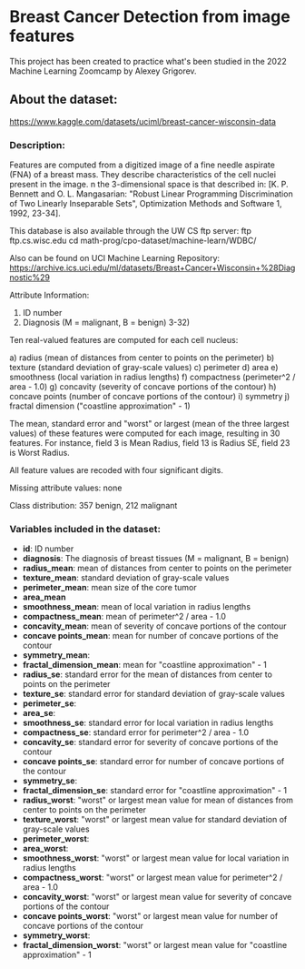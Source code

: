 # Breast Cancer Detection from image features

This project has been created to practice what's been studied in the 2022 Machine Learning Zoomcamp by Alexey Grigorev.

## About the dataset:
https://www.kaggle.com/datasets/uciml/breast-cancer-wisconsin-data

### Description:
Features are computed from a digitized image of a fine needle aspirate (FNA) of a breast mass. They describe characteristics of the cell nuclei present in the image.
n the 3-dimensional space is that described in: [K. P. Bennett and O. L. Mangasarian: "Robust Linear Programming Discrimination of Two Linearly Inseparable Sets", Optimization Methods and Software 1, 1992, 23-34].

This database is also available through the UW CS ftp server:
ftp ftp.cs.wisc.edu
cd math-prog/cpo-dataset/machine-learn/WDBC/

Also can be found on UCI Machine Learning Repository: https://archive.ics.uci.edu/ml/datasets/Breast+Cancer+Wisconsin+%28Diagnostic%29

Attribute Information:

1) ID number
2) Diagnosis (M = malignant, B = benign)
3-32)

Ten real-valued features are computed for each cell nucleus:

a) radius (mean of distances from center to points on the perimeter)
b) texture (standard deviation of gray-scale values)
c) perimeter
d) area
e) smoothness (local variation in radius lengths)
f) compactness (perimeter^2 / area - 1.0)
g) concavity (severity of concave portions of the contour)
h) concave points (number of concave portions of the contour)
i) symmetry
j) fractal dimension ("coastline approximation" - 1)

The mean, standard error and "worst" or largest (mean of the three largest values) of these features were computed for each image, resulting in 30 features. For instance, field 3 is Mean Radius, field 13 is Radius SE, field 23 is Worst Radius.

All feature values are recoded with four significant digits.

Missing attribute values: none

Class distribution: 357 benign, 212 malignant

### Variables included in the dataset:
- **id**: ID number
- **diagnosis**: The diagnosis of breast tissues (M = malignant, B = benign)
- **radius_mean**: mean of distances from center to points on the perimeter
- **texture_mean**: standard deviation of gray-scale values
- **perimeter_mean**: mean size of the core tumor
- **area_mean** 
- **smoothness_mean**: mean of local variation in radius lengths
- **compactness_mean**: mean of perimeter^2 / area - 1.0
- **concavity_mean**: mean of severity of concave portions of the contour
- **concave points_mean**: mean for number of concave portions of the contour
- **symmetry_mean**: 
- **fractal_dimension_mean**: mean for "coastline approximation" - 1
- **radius_se**: standard error for the mean of distances from center to points on the perimeter
- **texture_se**: standard error for standard deviation of gray-scale values
- **perimeter_se**:
- **area_se**:
- **smoothness_se**: standard error for local variation in radius lengths
- **compactness_se**: standard error for perimeter^2 / area - 1.0
- **concavity_se**: standard error for severity of concave portions of the contour
- **concave points_se**: standard error for number of concave portions of the contour
- **symmetry_se**: 
- **fractal_dimension_se**: standard error for "coastline approximation" - 1
- **radius_worst**: "worst" or largest mean value for mean of distances from center to points on the perimeter
- **texture_worst**: "worst" or largest mean value for standard deviation of gray-scale values
- **perimeter_worst**:
- **area_worst**:
- **smoothness_worst**: "worst" or largest mean value for local variation in radius lengths
- **compactness_worst**: "worst" or largest mean value for perimeter^2 / area - 1.0
- **concavity_worst**: "worst" or largest mean value for severity of concave portions of the contour
- **concave points_worst**: "worst" or largest mean value for number of concave portions of the contour
- **symmetry_worst**:
- **fractal_dimension_worst**: "worst" or largest mean value for "coastline approximation" - 1
